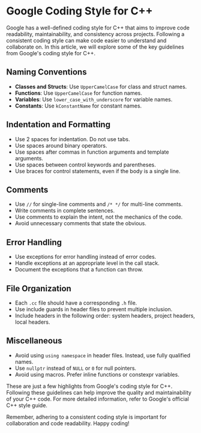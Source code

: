 # Google Coding Style for C++

Google has a well-defined coding style for C++ that aims to improve code readability, maintainability, and consistency across projects. Following a consistent coding style can make code easier to understand and collaborate on. In this article, we will explore some of the key guidelines from Google's coding style for C++.

## Naming Conventions

- **Classes and Structs**: Use `UpperCamelCase` for class and struct names.
- **Functions**: Use `UpperCamelCase` for function names.
- **Variables**: Use `lower_case_with_underscore` for variable names.
- **Constants**: Use `kConstantName` for constant names.

## Indentation and Formatting

- Use 2 spaces for indentation. Do not use tabs.
- Use spaces around binary operators.
- Use spaces after commas in function arguments and template arguments.
- Use spaces between control keywords and parentheses.
- Use braces for control statements, even if the body is a single line.

## Comments

- Use `//` for single-line comments and `/* */` for multi-line comments.
- Write comments in complete sentences.
- Use comments to explain the intent, not the mechanics of the code.
- Avoid unnecessary comments that state the obvious.

## Error Handling

- Use exceptions for error handling instead of error codes.
- Handle exceptions at an appropriate level in the call stack.
- Document the exceptions that a function can throw.

## File Organization

- Each `.cc` file should have a corresponding `.h` file.
- Use include guards in header files to prevent multiple inclusion.
- Include headers in the following order: system headers, project headers, local headers.

## Miscellaneous

- Avoid using `using namespace` in header files. Instead, use fully qualified names.
- Use `nullptr` instead of `NULL` or `0` for null pointers.
- Avoid using macros. Prefer inline functions or constexpr variables.

These are just a few highlights from Google's coding style for C++. Following these guidelines can help improve the quality and maintainability of your C++ code. For more detailed information, refer to Google's official C++ style guide.

Remember, adhering to a consistent coding style is important for collaboration and code readability. Happy coding!

